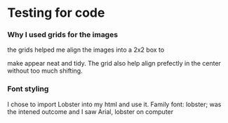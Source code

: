 # Testing for code

### Why I used grids for the images
the grids helped me align the images into a 2x2 box to 


make appear neat and tidy. The grid also help align 
prefectly in the center without too much shifting.

### Font styling 
I chose to import Lobster into my html and use it.
Family font: lobster; was the intened outcome and 
I saw Arial, lobster on computer


